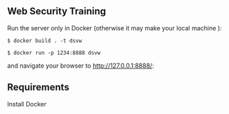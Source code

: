 Web Security Training
----

Run the server only in Docker (otherwise it may make your local machine ):
```
$ docker build . -t dsvw

$ docker run -p 1234:8888 dsvw
```

and navigate your browser to http://127.0.0.1:8888/:

Requirements
----

Install Docker

